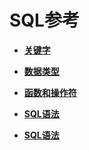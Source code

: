# SQL参考

-   **[关键字](shark-关键字.md)**  

-   **[数据类型](shark-数据类型.md)**

-   **[函数和操作符](shark-函数和操作符.md)**

-   **[SQL语法](shark-SQL语法.md)**  

-   **[SQL语法](shark-不支持语法.md)**  

